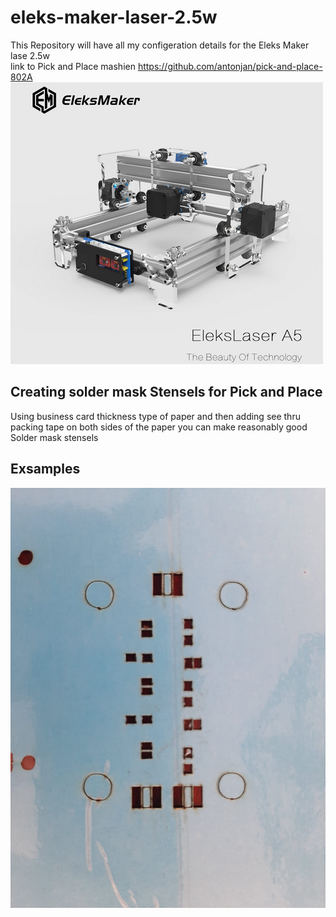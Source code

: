 # eleks-maker-laser-2.5w
This Repository will have all my configeration details for the Eleks Maker lase 2.5w<br>
link to Pick and Place mashien https://github.com/antonjan/pick-and-place-802A
![laser](laser_2.5w.png?raw=true "laser")<br>
## Creating solder mask Stensels for Pick and Place
Using business card thickness type of paper and then adding see thru packing tape on both sides of the paper you can make reasonably good Solder mask stensels<br>
## Exsamples
![laser](Solder_mask_1.jpeg?raw=true "laser")<br>


